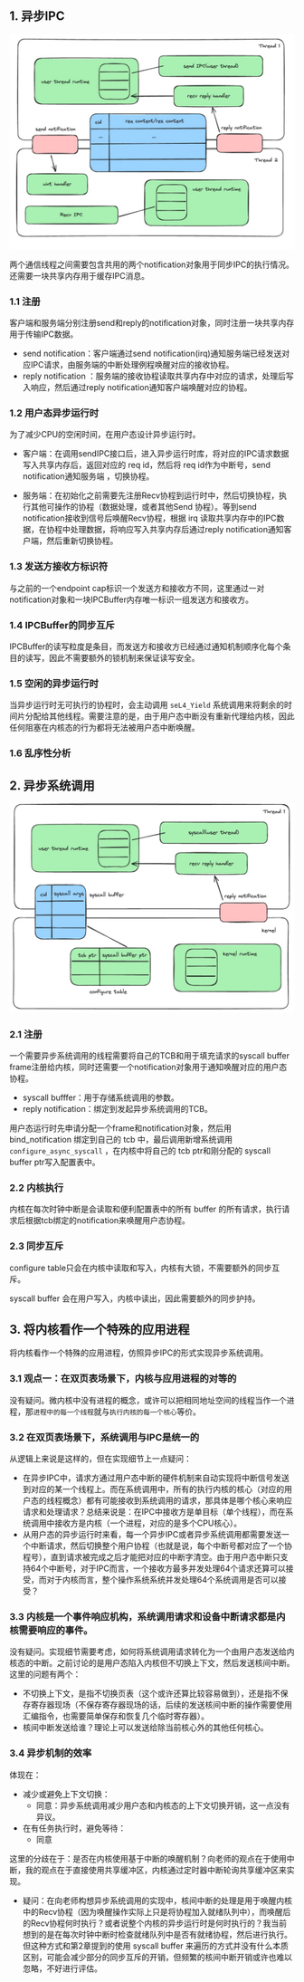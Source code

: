 
## 1. 异步IPC

![](./images/async_ipc.png)

两个通信线程之间需要包含共用的两个notification对象用于同步IPC的执行情况。还需要一块共享内存用于缓存IPC消息。

### 1.1 注册

客户端和服务端分别注册send和reply的notification对象，同时注册一块共享内存用于传输IPC数据。
- send notification：客户端通过send notification(irq)通知服务端已经发送对应IPC请求，由服务端的中断处理例程唤醒对应的接收协程。
- reply notification ：服务端的接收协程读取共享内存中对应的请求，处理后写入响应，然后通过reply notification通知客户端唤醒对应的协程。

### 1.2 用户态异步运行时

为了减少CPU的空闲时间，在用户态设计异步运行时。

- 客户端：在调用sendIPC接口后，进入异步运行时库，将对应的IPC请求数据写入共享内存后，返回对应的 req id，然后将 req id作为中断号，send notification通知服务端
，切换协程。

- 服务端：在初始化之前需要先注册Recv协程到运行时中，然后切换协程，执行其他可操作的协程（数据处理，或者其他Send 协程）。等到send notification接收到信号后唤醒Recv协程，根据 irq 读取共享内存中的IPC数据，在协程中处理数据，将响应写入共享内存后通过reply notification通知客户端，然后重新切换协程。

### 1.3 发送方接收方标识符

与之前的一个endpoint cap标识一个发送方和接收方不同，这里通过一对notification对象和一块IPCBuffer内存唯一标识一组发送方和接收方。

### 1.4 IPCBuffer的同步互斥

IPCBuffer的读写粒度是条目，而发送方和接收方已经通过通知机制顺序化每个条目的读写，因此不需要额外的锁机制来保证读写安全。

### 1.5 空闲的异步运行时

当异步运行时无可执行的协程时，会主动调用 `seL4_Yield` 系统调用来将剩余的时间片分配给其他线程。需要注意的是，由于用户态中断没有重新代理给内核，因此任何阻塞在内核态的行为都将无法被用户态中断唤醒。

### 1.6 乱序性分析



## 2. 异步系统调用

![](./images/async_syscall.png)
### 2.1 注册

一个需要异步系统调用的线程需要将自己的TCB和用于填充请求的syscall buffer frame注册给内核，同时还需要一个notification对象用于通知唤醒对应的用户态协程。
- syscall bufffer：用于存储系统调用的参数。
- reply notification：绑定到发起异步系统调用的TCB。

用户态运行时先申请分配一个frame和notification对象，然后用 bind_notification 绑定到自己的 tcb 中，最后调用新增系统调用 `configure_async_syscall` ，在内核中将自己的 tcb ptr和刚分配的 syscall buffer ptr写入配置表中。

### 2.2  内核执行

内核在每次时钟中断是会读取和便利配置表中的所有 buffer 的所有请求，执行请求后根据tcb绑定的notification来唤醒用户态协程。

### 2.3 同步互斥

configure table只会在内核中读取和写入，内核有大锁，不需要额外的同步互斥。

syscall buffer 会在用户写入，内核中读出，因此需要额外的同步护持。

## 3. 将内核看作一个特殊的应用进程

将内核看作一个特殊的应用进程，仿照异步IPC的形式实现异步系统调用。

### 3.1 观点一：在双页表场景下，内核与应用进程的对等的

没有疑问。微内核中没有进程的概念，或许可以把相同地址空间的线程当作一个进程，那`进程中的每一个线程`就与`执行内核的每一个核心`等价。

### 3.2 在双页表场景下，系统调用与IPC是统一的

从逻辑上来说是这样的，但在实现细节上一点疑问：
- 在异步IPC中，请求方通过用户态中断的硬件机制来自动实现将中断信号发送到对应的某一个线程上。而在系统调用中，所有的执行内核的核心（对应的用户态的线程概念）都有可能接收到系统调用的请求，那具体是哪个核心来响应请求和处理请求？总结来说是：在IPC中接收方是单目标（单个线程），而在系统调用中接收方是内核（一个进程，对应的是多个CPU核心）。
- 从用户态的异步运行时来看，每一个异步IPC或者异步系统调用都需要发送一个中断请求，然后切换整个用户协程（也就是说，每个中断号都对应了一个协程号），直到请求被完成之后才能把对应的中断字清空。由于用户态中断只支持64个中断号，对于IPC而言，一个接收方最多并发处理64个请求还算可以接受，而对于内核而言，整个操作系统系统并发处理64个系统调用是否可以接受？

### 3.3 内核是一个事件响应机构，系统调用请求和设备中断请求都是内核需要响应的事件。

没有疑问。实现细节需要考虑，如何将系统调用请求转化为一个由用户态发送给内核态的中断。之前讨论的是用户态陷入内核但不切换上下文，然后发送核间中断。这里的问题有两个：
- 不切换上下文，是指不切换页表（这个或许还算比较容易做到），还是指不保存寄存器现场（不保存寄存器现场的话，后续的发送核间中断的操作需要使用汇编指令，也需要简单保存和恢复几个临时寄存器）。
- 核间中断发送给谁？理论上可以发送给除当前核心外的其他任何核心。

### 3.4  异步机制的效率
体现在：
- 减少或避免上下文切换：
	- 同意：异步系统调用减少用户态和内核态的上下文切换开销，这一点没有异议。
- 在有任务执行时，避免等待：
	- 同意

这里的分歧在于：是否在内核使用基于中断的唤醒机制？向老师的观点在于使用中断，我的观点在于直接使用共享缓冲区，内核通过定时器中断轮询共享缓冲区来实现。
- 疑问：在向老师构想异步系统调用的实现中，核间中断的处理是用于唤醒内核中的Recv协程（因为唤醒操作实际上只是将协程加入就绪队列中），而唤醒后的Recv协程何时执行？或者说整个内核的异步运行时是何时执行的？我当前想到的是在每次时钟中断时检查就绪队列中是否有就绪协程，然后进行执行。但这种方式和第2章提到的使用 syscall buffer 来遍历的方式并没有什么本质区别，可能会减少部分的同步互斥的开销，但频繁的核间中断开销或许也难以忽略，不好进行评估。
